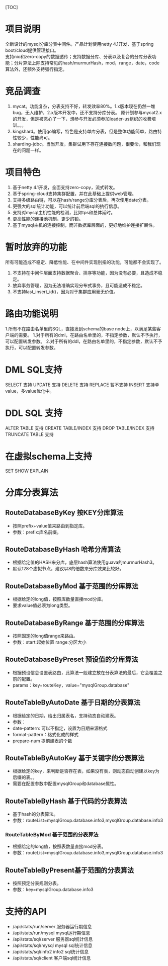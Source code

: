 [TOC]
# 项目说明
全新设计的mysql分库分表中间件。产品计划使用netty 4.1开发，基于spring boot/cloud提供管理接口。  
支持nio和zero-copy的数据透传；支持数据分库、分表以及复合的分库分表功能；分片算法上除支持常见的hash/murmurHash，mod，range，date，code算法外，还额外支持强行指定。

# 竞品调查
1. mycat。功能复杂，分表支持不好，转发效率80%。1.x版本现在仍然一堆bug，无人维护，2.x版本开发中，还不支持分库分表。 
原计划参与mycat2.x的开发，但是被恶心了一下，想参与开发必须参加leader-us组织的收费培训。。。
2. kingshard。使用go编写，特色是支持单库分表，但是整体功能简单，路由特性较少，性能尚可。
3. sharding-jdbc。当当开发，集群试用下存在连接数问题，很要命，和我们现在的问题一样。

# 项目特色
1. 基于netty 4.1开发，全面支持zero-copy，流式转发。
2. 基于spring-cloud支持集群配置，并在此基础上提供web管理。
3. 支持多级路由链，可以在hash/range分库分表后，再次使用date分表。
4. 更强大的sql统计功能，可以统计前后端sql的执行信息。
5. 支持对mysql主机性能的检测，比如tps和总体延时。
6. 更高性能的连接池机制，更少的锁。
7. 基于mysql主机的连接控制，而非数据库层面的，更好地维护连接扩展性。

# 暂时放弃的功能
所有可能造成不稳定、降低性能、在中间件实现别扭的功能，可能都不会实现了。
1. 不支持在中间件层面支持数据聚合、排序等功能，因为没有必要，且造成不稳定。
2. 放弃事务管理，因为无法准确实现分布式事务，且可能造成不稳定。
3. 不支持last_insert_id()，因为对于集群应用毫无价值。

# 路由功能说明
1.所有不在路由名单里的SQL，直接发到schema的base node上，以满足某些客户端的需要。
1.对于所有的dml，在路由名单里的，不指定参数，默认不予执行，可以配置转发参数。
2.对于所有的ddl，在路由名单里的，不指定参数，默认不予执行，可以配置转发参数。

# DML SQL支持
SELECT 支持
UPDATE 支持
DELETE 支持
REPLACE 暂不支持
INSERT 支持单value，多value优化中。

# DDL SQL 支持
ALTER TABLE 支持
CREATE TABLE/INDEX 支持
DROP TABLE/INDEX 支持
TRUNCATE TABLE  支持

# 在虚拟schema上支持
SET 
SHOW 
EXPLAIN

# 分库分表算法
## RouteDatabaseByKey 按KEY分库算法
 * 按照prefix+value值来路由到指定库。
 * 参数：prefix:库名前缀。
## RouteDatabaseByHash 哈希分库算法
 * 根据给定值的HASH来分库，底层hash算法使用guava的murmurHash3。
 *  默认128个虚拟节点，建议以8的倍数来分库效果比较好。
## RouteDatabaseByMod 基于范围的分库算法
 * 根据给定的long值，按照库数量直接mod分库。
 * 要求value值必须为long类型。
## RouteDatabaseByRange 基于范围的分库算法
 * 按照固定的long值range来路由。
 * 参数：start:起始位置 range:分区大小
##  RouteDatabaseByPreset 预设值的分库算法
 * 根据预设信息设置表路由，此算法一般建立放在分表算法的最后，它会覆盖之前的配置。
 * params：key=routeKey，value="mysqlGroup.database"
## RouteTableByAutoDate 基于日期的分表算法
 * 根据给定的日期，给出归属表名，支持动态自动建表。
 *  参数：
 *  date-pattern: 可以不指定，设置为日期来源格式
 *  format-pattern：格式化成的样式
 *  prepare-num 提前建表的个数
## RouteTableByAutoKey 基于关键字的分表算法
 * 根据给定的key，来判断是否存在表，如果没有表，则动态自动创建以key为后缀的表。。
 * 需要在配置参数中配置mysqlGroup和database属性。
## RouteTableByHash 基于代码的分表算法
 * 基于hash的分表算法。
 * 参数：routeList=mysqlGroup.database.info3,mysqlGroup.database.info3
### RouteTableByMod 基于范围的分表算法
 * 根据给定的long值，按照表数量直接mod分表。
 * 参数：routeList=mysqlGroup.database.info3,mysqlGroup.database.info3
## RouteTableByPresent基于范围的分表算法
 * 按照预定分表规则分表。
 * 参数：key=mysqlGroup.database.info3


# 支持的API
- /api/stats/run/server 服务器运行期信息
- /api/stats/run/mysql mysql运行期信息
- /api/stats/sql/server 服务器sql统计信息
- /api/stats/sql/mysql mysql sql统计信息
- /api/stats/sql/info2 info2 sql统计信息
- /api/stats/sql/client 客户端sql统计信息
